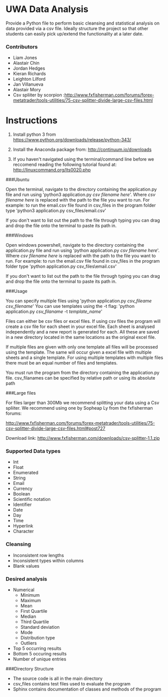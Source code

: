 # UWA Data Analysis
Provide a Python file to perform basic cleansing and statistical analysis on data provided via a csv file. Ideally structure the project so that other students can easily pick up/extend the functionality at a later date.

### Contributors
* Liam Jones
* Alastair Chin
* Jordan Hedges
* Kieran Richards
* Leighton Lilford
* Jan Villanueva
* Alastair Mory
* Csv spliiter by scorpion :http://www.fxfisherman.com/forums/forex-metatrader/tools-utilities/75-csv-splitter-divide-large-csv-files.html

Instructions
===============

1. Install python 3 from 	https://www.python.org/downloads/release/python-343/

2. Install the Anaconda package from:
	http://continuum.io/downloads
3. If you haven't navigated using the terminal/command line before we reccomend reading the following tutorial found at: http://linuxcommand.org/lts0020.php

###Ubuntu

Open the terminal, navigate to the directory containing the application.py file and run using 
	'python3 application.py *csv filename here*'.
Where *csv filename here* is replaced with the path to the file you want to run.
For example: to run the email.csv file found in csv_files in the program folder type
    'python3 application.py csv_files/email.csv'

If you don't want to list out the path to the file through typing you can drag and drop the file onto the terminal to paste its path in.

###Windows

Open windows powershell, navigate to the directory containing the application.py file and run using 
	'python application.py *csv filename here*'.
Where *csv filename here* is replaced with the path to the file you want to run.
For example: to run the email.csv file found in csv_files in the program folder type
    'python application.py csv_files\email.csv'

If you don't want to list out the path to the file through typing you can drag and drop the file onto the terminal to paste its path in.

###Usage

You can specify multiple files using 
	'python application.py *csv_fileame* *csv_filename*'
You can use templates using the -t flag:
	'python application.py *csv_filaname* -t *template_name*'


Files can either be csv files or excel files. If using csv files the program will create a csv file for each sheet in your excel file. Each sheet is analysed independently and a new report is generated for each. All these are saved in a new directory located in the same locations as the original excel file.

If multiple files are given with only one template all files will be processed using the template. The same will occur given a excel file with multiple sheets and a single template. For using multiple templates with multiple files there must be an equal number of files and templates.

You must run the program from the directory containing the application.py file.
csv_filanames can be specified by relative path or using its absolute path

###Large files

For files larger than 300Mb we recommend splitting your data using a Csv spliiter. We recommend using one by Sopheap Ly from the fxfisherman forums:

http://www.fxfisherman.com/forums/forex-metatrader/tools-utilities/75-csv-splitter-divide-large-csv-files.html#post727

Download link: http://www.fxfisherman.com/downloads/csv-splitter-1.1.zip

### Supported Data types
* Int
* Float
* Enumerated
* String
* Email
* Currency
* Boolean
* Scientific notation
* Identifier
* Date
* Day
* Time
* Hyperlink
* Character



### Cleansing
* Inconsistent row lengths
* Inconsistent types within columns
* Blank values

### Desired analysis
* Numerical
    * Minimum
	* Maximum
	* Mean
    * First Quartile
    * Median
    * Third Quartile
    * Standard deviation
    * Mode
	* Distribution type
	* Outliers
* Top 5 occurring results
* Bottom 5 occuring results
* Number of unique entries


###Directory Structure
* The source code is all in the main directory
* csv_files contains test files used to evaluate the program
* Sphinx contains documentation of classes and methods of the         	program
